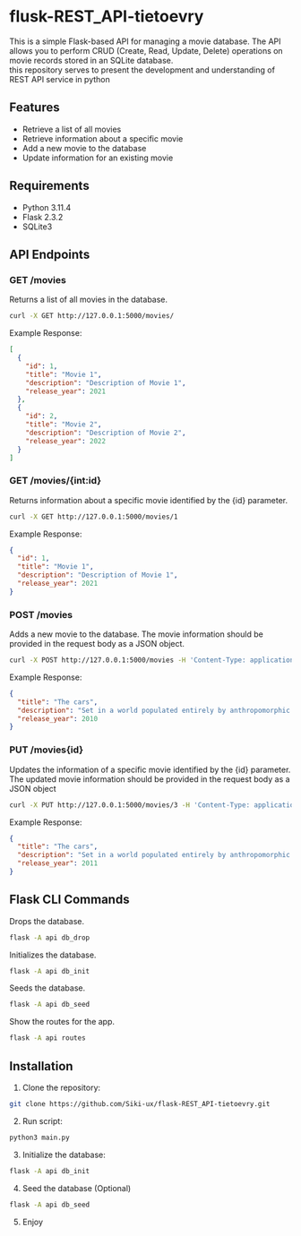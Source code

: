 # flusk-REST_API-tietoevry

This is a simple Flask-based API for managing a movie database. The API allows you to perform CRUD (Create, Read, Update, Delete) operations on movie records stored in an SQLite database.<br>
this repository serves to present the development and understanding of REST API service in python


## Features

- Retrieve a list of all movies
- Retrieve information about a specific movie
- Add a new movie to the database
- Update information for an existing movie

## Requirements

- Python 3.11.4
- Flask 2.3.2
- SQLite3

## API Endpoints
### GET /movies
Returns a list of all movies in the database.<br>
```bash
curl -X GET http://127.0.0.1:5000/movies/
```
Example Response:
```json
[
  {
    "id": 1,
    "title": "Movie 1",
    "description": "Description of Movie 1",
    "release_year": 2021
  },
  {
    "id": 2,
    "title": "Movie 2",
    "description": "Description of Movie 2",
    "release_year": 2022
  }
]
```
### GET /movies/{int:id}
Returns information about a specific movie identified by the {id} parameter.<br>
```bash
curl -X GET http://127.0.0.1:5000/movies/1
```
Example Response:
```json
{
  "id": 1,
  "title": "Movie 1",
  "description": "Description of Movie 1",
  "release_year": 2021
}
```

### POST /movies
Adds a new movie to the database. The movie information should be provided in the request body as a JSON object.<br>
```bash
curl -X POST http://127.0.0.1:5000/movies -H 'Content-Type: application/json' -d '{"title": "The cars", "description":"Set in a world populated entirely by anthropomorphic talking cars and other vehicles,...", "release_year":2010}'
```
Example Response:
```json
{
  "title": "The cars",
  "description": "Set in a world populated entirely by anthropomorphic talking cars and other vehicles,...",
  "release_year": 2010
}
```

### PUT /movies{id}
Updates the information of a specific movie identified by the {id} parameter. The updated movie information should be provided in the request body as a JSON object<br>
```bash
curl -X PUT http://127.0.0.1:5000/movies/3 -H 'Content-Type: application/json' -d '{"title": "The cars", "description":"Set in a world populated entirely by anthropomorphic talking cars and other vehicles,...", "release_year":2011}'
```
Example Response:
```json
{
  "title": "The cars",
  "description": "Set in a world populated entirely by anthropomorphic talking cars and other vehicles,...",
  "release_year": 2011
}
```
## Flask CLI Commands
Drops the database.
```bash 
flask -A api db_drop
```
Initializes the database.
```bash 
flask -A api db_init
```
Seeds the database.
```bash 
flask -A api db_seed
```
Show the routes for the app.
```bash 
flask -A api routes
```

## Installation

1. Clone the repository:

```bash
git clone https://github.com/Siki-ux/flask-REST_API-tietoevry.git
```

2. Run script:

```bash
python3 main.py
```

3. Initialize the database:
```bash
flask -A api db_init
```

4. Seed the database (Optional)
```bash
flask -A api db_seed
```

5. Enjoy





